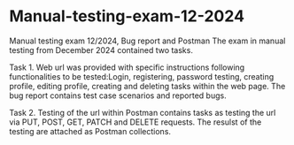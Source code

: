 # Manual-testing-exam-12-2024
Manual testing exam 12/2024, Bug report and Postman
The exam in manual testing from December 2024 contained two tasks.

Task 1. Web url was provided with specific instructions following functionalities to be tested:Login, registering, password testing, creating profile, editing profile, creating and deleting tasks within the web page. The bug report contains test case scenarios and reported bugs. 

Task 2. Testing of the url within Postman contains tasks as testing the url via PUT, POST, GET, PATCH and DELETE requests. The resulst of the testing are attached as Postman collections. 
